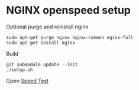 
# NGINX openspeed setup

Optional purge and reinstall nginx
```
sudo apt-get purge nginx nginx-common nginx-full
sudo apt-get install nginx
```

Build
```
git submodule update --init
./setup.sh
```

Open [Speed Test](http://localhost:3000)
